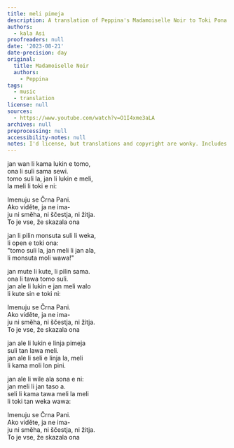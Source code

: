 ```yaml
---
title: meli pimeja
description: A translation of Peppina's Madamoiselle Noir to Toki Pona (and Interslavic).
authors:
  - kala Asi
proofreaders: null
date: '2023-08-21'
date-precision: day
original:
  title: Madamoiselle Noir
  authors:
    - Peppina
tags:
  - music
  - translation
license: null
sources:
  - https://www.youtube.com/watch?v=O1I4xme3aLA
archives: null
preprocessing: null
accessibility-notes: null
notes: I'd license, but translations and copyright are wonky. Includes Interslavic.
---
```


jan wan li kama lukin e tomo,  
ona li suli sama sewi.  
tomo suli la, jan li lukin e meli,  
la meli li toki e ni:  

Imenuju se Črna Pani.  
Ako viděte, ja ne ima-  
ju ni směha, ni ščestja, ni žitja.  
To je vse, že skazala ona  

jan li pilin monsuta suli li weka,  
li open e toki ona:  
"tomo suli la, jan meli li jan ala,  
li monsuta moli wawa!"  

jan mute li kute, li pilin sama.  
ona li tawa tomo suli.  
jan ale li lukin e jan meli walo  
li kute sin e toki ni:  

Imenuju se Črna Pani.  
Ako viděte, ja ne ima-  
ju ni směha, ni ščestja, ni žitja.  
To je vse, že skazala ona  

jan ale li lukin e linja pimeja  
suli tan lawa meli.  
jan ale li seli e linja la, meli  
li kama moli lon pini.  

jan ale li wile ala sona e ni:  
jan meli li jan taso a.  
seli li kama tawa meli la meli  
li toki tan weka wawa:  

Imenuju se Črna Pani.  
Ako viděte, ja ne ima-  
ju ni směha, ni ščestja, ni žitja.  
To je vse, že skazala ona
